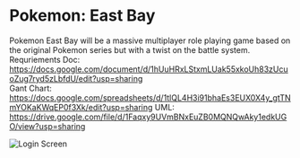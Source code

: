 # Pokemon: East Bay
Pokemon East Bay will be a massive multiplayer role playing game based on the original Pokemon series but with a twist on the battle system.   
Requriements Doc:   
https://docs.google.com/document/d/1hUuHRxLStxmLUak55xkoUh83zUcuoZug7ryd5zLbfdU/edit?usp=sharing   
Gant Chart:   
https://docs.google.com/spreadsheets/d/1tlQL4H3i91bhaEs3EUX0X4y_gtTNmYOKaKWqEP0f3Xk/edit?usp=sharing
UML:   
https://drive.google.com/file/d/1Faqxy9UVmBNxEuZB0MQNQwAky1edkUGO/view?usp=sharing

![Login Screen](https://i.gyazo.com/36b28a72d2ef3ca8f76aa44be43e1ce2.png)   
